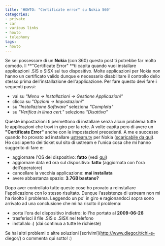```yaml
---
title: 'HOWTO: "Certificate error" su Nokia S60'
categories:
- private
- car
- various links
- howto
- telephony
tags:
- howto
---
```

Se sei possessore di un **Nokia** (con S60) questo post ti potrebbe far molto
comodo. Il **"Certificate Error" **ti capita quando vuoi installare
applicazioni .SIS o SISX sul tuo dispositivo. Molte applicazioni per Nokia non
hanno un certificato valido dunque e necessario disabilitare il controllo
dello stesso prima dell'installazione dell'applicazione. Per fare questo devi
fare i seguenti passi:

  * vai su _"Menu -> Installazioni -> Gestione Applicazioni"_
  * clicca su _"Opzioni -> Impostazioni"_
  * su _"Installazione Software"_ seleziona _"Completa"_
  * su _"Verifica in linea cert."_ seleziona _"Disattiva"_
  

  
Queste impostazioni ti permettono di installare senza alcun problema tutte le
applicazioni che trovi in giro per la rete. A volte capita pero di avere un
**"Certificate Error"** anche con le impostazioni precedenti. A me e successo
quando ho provato ad installare [ustream.tv](http://ustream.tv) per Nokia
([scaricabile da qui](http://www.ustream.tv/mobile/broadcaster)). Ho cosi
aperto dei ticket sul sito di ustream e l'unica cosa che mi hanno suggerito di
fare e:

  * aggiornare l'OS del dispositivo: **fatto** (vedi [qui](http://www.diegor.it/2009/08/29/howto-sbrandizzare-il-nokia-e71/))
  * aggiornare data ed ora sul dispositivo: **fatto** (aggiornata con l'ora dell'operatore)
  * cancellare la vecchia applicazione: **mai installata**
  * avere abbastanza spazio: **3.7GB bastano?**
  

  
Dopo aver controllato tutte queste cose ho provato a reinstallare
l'applicazione con lo stesso risultato. Dunque l'assistenza di ustream non mi
ha risolto il problema. Leggendo un po' in giro e ragionandoci sopra sono
arrivato ad una conclusione che mi ha risolto il problema:

  * porta l'ora del dispositivo indietro: io l'ho portato al **2009-06-26**
  * trasferisci il file .SIS o .SISX nel telefono
  * installalo :) (dai continua a tutte le richieste)
  

  
Se hai altri problemi o altre soluzioni [scrivimi](http://www.diegor.it/chi-e-
diegor/) o commenta qui sotto! :)


